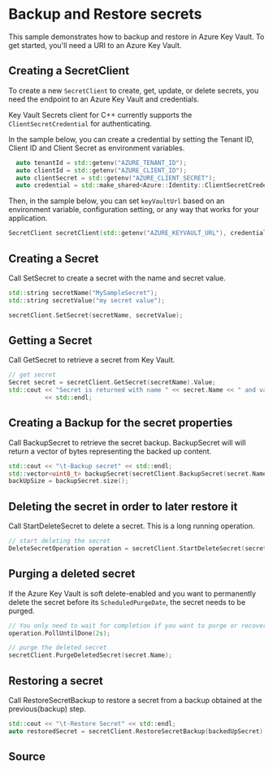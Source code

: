 # Backup and Restore secrets

This sample demonstrates how to backup and restore in Azure Key Vault.
To get started, you'll need a URI to an Azure Key Vault.

## Creating a SecretClient

To create a new `SecretClient` to create, get, update, or delete secrets, you need the endpoint to an Azure Key Vault and credentials.

Key Vault Secrets client for C++ currently supports the `ClientSecretCredential` for authenticating.

In the sample below, you can create a credential by setting the Tenant ID, Client ID and Client Secret as environment variables.

```cpp Snippet:SecretSample2CreateCredential
  auto tenantId = std::getenv("AZURE_TENANT_ID");
  auto clientId = std::getenv("AZURE_CLIENT_ID");
  auto clientSecret = std::getenv("AZURE_CLIENT_SECRET");
  auto credential = std::make_shared<Azure::Identity::ClientSecretCredential>(tenantId, clientId, clientSecret);
```

Then, in the sample below, you can set `keyVaultUrl` based on an environment variable, configuration setting, or any way that works for your application.

```cpp Snippet:SecretSample2SecretClient
SecretClient secretClient(std::getenv("AZURE_KEYVAULT_URL"), credential);
```

## Creating a Secret

Call SetSecret to create a secret with the name and secret value.

```cpp Snippet:SecretSample2SetSecret
std::string secretName("MySampleSecret");
std::string secretValue("my secret value");

secretClient.SetSecret(secretName, secretValue);
```

## Getting a Secret

Call GetSecret to retrieve a secret from Key Vault.

```cpp Snippet:SecretSample2GetSecret
// get secret
Secret secret = secretClient.GetSecret(secretName).Value;
std::cout << "Secret is returned with name " << secret.Name << " and value " << secret.Value
          << std::endl;
```

## Creating a Backup for the secret properties

Call BackupSecret to retrieve the secret backup.  BackupSecret will will return a vector of bytes representing the backed up content.


```cpp Snippet:SecretSample2BackupSecret
std::cout << "\t-Backup secret" << std::endl;
std::vector<uint8_t> backupSecret(secretClient.BackupSecret(secret.Name).Value.Secret);
backUpSize = backupSecret.size();
```

## Deleting the secret in order to later restore it

Call StartDeleteSecret to delete a secret. This is a long running operation.

```cpp Snippet:SecretSample2DeleteSecret
// start deleting the secret
DeleteSecretOperation operation = secretClient.StartDeleteSecret(secret.Name);
```

## Purging a deleted secret

If the Azure Key Vault is soft delete-enabled and you want to permanently delete the secret before its `ScheduledPurgeDate`, the secret needs to be purged.

```cpp Snippet:SecretSample2PurgeSecret
// You only need to wait for completion if you want to purge or recover the secret.
operation.PollUntilDone(2s);

// purge the deleted secret
secretClient.PurgeDeletedSecret(secret.Name);
```

## Restoring a secret

Call RestoreSecretBackup  to restore a secret from a backup  obtained at the previous(backup) step.

```cpp Snippet:SecretSample2RestoreSecret
std::cout << "\t-Restore Secret" << std::endl;
auto restoredSecret = secretClient.RestoreSecretBackup(backedUpSecret).Value;
```

## Source
[defaultazurecredential]: https://github.com/Azure/azure-sdk-for-cpp/blob/main/sdk/identity/azure-identity/README.md

